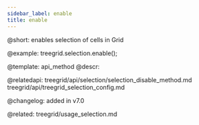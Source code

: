 ```yaml
---
sidebar_label: enable
title: enable
---          
```


@short: enables selection of cells in Grid





@example:
treegrid.selection.enable();

@template: api_method
@descr:

@relatedapi: 
treegrid/api/selection/selection_disable_method.md
treegrid/api/treegrid_selection_config.md

@changelog:
added in v7.0

@related: treegrid/usage_selection.md
